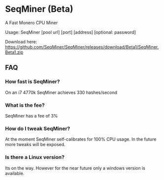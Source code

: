 # SeqMiner (Beta) #
A Fast Monero CPU Miner

Usage:
SeqMiner [pool url] [port] [address] [optional: password]

Download here: https://github.com/SeqMiner/SeqMiner/releases/download/Beta1/SeqMiner.Beta1.zip

## FAQ ##
### How fast is SeqMiner?  ###
On an i7 4770k SeqMiner achieves 330 hashes/second

### What is the fee? ###
SeqMiner has a fee of 3%

### How do I tweak SeqMiner? ###
At the moment SeqMiner self-calibrates for 100% CPU usage.  In the future more tweaks will be exposed.

### Is there a Linux version? ###
Its on the way.  However for the near future only a windows version is available.

